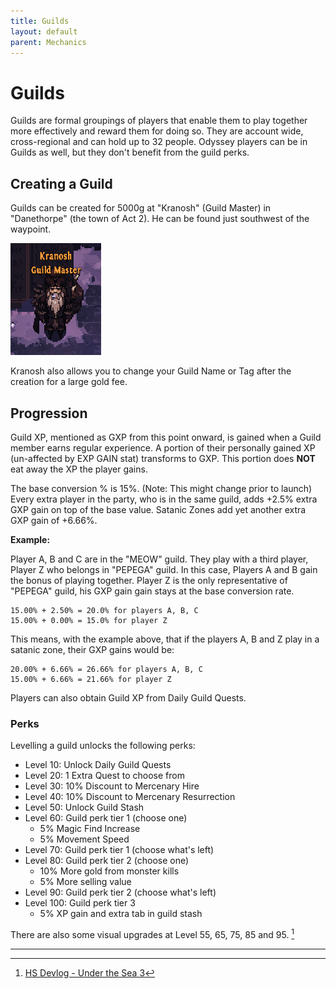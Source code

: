 ```yaml
---
title: Guilds
layout: default
parent: Mechanics
---
```


# Guilds
Guilds are formal groupings of players that enable them to play together more effectively and reward them for doing so. They are account wide, cross-regional and can hold up to 32 people. Odyssey players can be in Guilds as well, but they don't benefit from the guild perks.

## Creating a Guild
Guilds can be created for 5000g at "Kranosh" (Guild Master) in  "Danethorpe" (the town of Act 2). He can be found just southwest of the waypoint. 

![Image](../../assets/images/kranosh.png "Guild Master Kranosh")

Kranosh also allows you to change your Guild Name or Tag after the creation for a large gold fee.

## Progression
Guild XP, mentioned as GXP from this point onward, is gained when a Guild member earns regular experience. A portion of their personally gained XP (un-affected by EXP GAIN stat) transforms to GXP. This portion does **NOT** eat away the XP the player gains.

The base conversion % is 15%. (Note: This might change prior to launch)
Every extra player in the party, who is in the same guild, adds +2.5% extra GXP gain on top of the base value. Satanic Zones add yet another extra GXP gain of +6.66%. 

**Example:**

Player A, B and C are in the "MEOW" guild. They play with a third player, Player Z who belongs in "PEPEGA" guild. 
In this case, Players A and B gain the bonus of playing together. Player Z is the only representative of "PEPEGA" guild, his GXP gain gain stays at the base conversion rate.
```
15.00% + 2.50% = 20.0% for players A, B, C
15.00% + 0.00% = 15.0% for player Z
```

This means, with the example above, that if the players A, B and Z play in a satanic zone, their GXP gains would be:
```
20.00% + 6.66% = 26.66% for players A, B, C
15.00% + 6.66% = 21.66% for player Z
```

Players can also obtain Guild XP from Daily Guild Quests.

### Perks
Levelling a guild unlocks the following perks:
- Level 10: Unlock Daily Guild Quests
- Level 20: 1 Extra Quest to choose from
- Level 30: 10% Discount to Mercenary Hire
- Level 40: 10% Discount to Mercenary Resurrection
- Level 50: Unlock Guild Stash
- Level 60: Guild perk tier 1 (choose one)
    - 5% Magic Find Increase
    - 5% Movement Speed
- Level 70: Guild perk tier 1 (choose what's left)
- Level 80: Guild perk tier 2 (choose one)
    - 10% More gold from monster kills
    - 5% More selling value
- Level 90: Guild perk tier 2 (choose what's left)
- Level 100: Guild perk tier 3
    - 5% XP gain and extra tab in guild stash

There are also some visual upgrades at Level 55, 65, 75, 85 and 95. [^1]

----

[^1]: [HS Devlog - Under the Sea 3](https://panicartstudios.com/herosiege/?page=devlog)